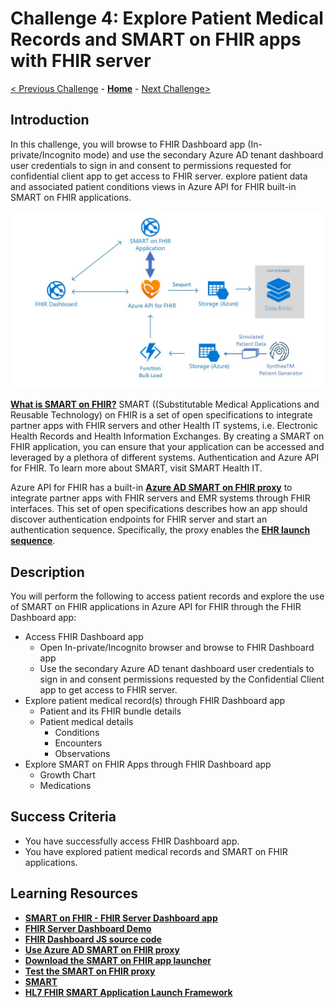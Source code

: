 # Challenge 4: Explore Patient Medical Records and SMART on FHIR apps with FHIR server

[< Previous Challenge](./Challenge03.md) - **[Home](../readme.md)** - [Next Challenge>](./Challenge05.md)

## Introduction

In this challenge, you will browse to FHIR Dashboard app (In-private/Incognito mode) and use the secondary Azure AD tenant dashboard user credentials to sign in and consent to permissions requested for confidential client app to get access to FHIR server. 
explore patient data and associated patient conditions views in Azure API for FHIR built-in SMART on FHIR applications.

![SMART on FHIR applications](../images/smart-on-fhir-applications.jpg)

**[What is SMART on FHIR?](https://docs.microsoft.com/en-us/azure/healthcare-apis/fhir-faq#what-is-smart-on-fhir)** 
SMART ((Substitutable Medical Applications and Reusable Technology) on FHIR is a set of open specifications to integrate partner apps with FHIR servers and other Health IT systems, i.e. Electronic Health Records and Health Information Exchanges.  By creating a SMART on FHIR application, you can ensure that your application can be accessed and leveraged by a plethora of different systems. Authentication and Azure API for FHIR. To learn more about SMART, visit SMART Health IT.

Azure API for FHIR has a built-in **[Azure AD SMART on FHIR proxy](https://docs.microsoft.com/en-us/azure/healthcare-apis/use-smart-on-fhir-proxy)** to integrate partner apps with FHIR servers and EMR systems through FHIR interfaces. This set of open specifications describes how an app should discover authentication endpoints for FHIR server and start an authentication sequence.  Specifically, the proxy enables the **[EHR launch sequence](https://hl7.org/fhir/smart-app-launch/#ehr-launch-sequence)**.  

## Description

You will perform the following to access patient records and explore the use of SMART on FHIR applications in Azure API for FHIR through the FHIR Dashboard app:
- Access FHIR Dashboard app
    - Open In-private/Incognito browser and browse to FHIR Dashboard app 
    - Use the secondary Azure AD tenant dashboard user credentials to sign in and consent permissions requested by the Confidential Client app to get access to FHIR server.
- Explore patient medical record(s) through FHIR Dashboard app
    - Patient and its FHIR bundle details
    - Patient medical details
        - Conditions
        - Encounters
        - Observations
- Explore SMART on FHIR Apps through FHIR Dashboard app
    - Growth Chart
    - Medications

## Success Criteria
- You have successfully access FHIR Dashboard app.
- You have explored patient medical records and SMART on FHIR applications.

## Learning Resources

- **[SMART on FHIR - FHIR Server Dashboard app](https://github.com/smart-on-fhir/fhir-server-dashboard#:~:text=The%20FHIR%20Server%20Dashboard%20is%20a%20standalone%20app,at%20the%20sample%20data%20on%20a%20FHIR%20sandbox.)**
- **[FHIR Server Dashboard Demo](http://docs.smarthealthit.org/fhir-server-dashboard/)**
- **[FHIR Dashboard JS source code](https://github.com/microsoft/fhir-server-samples/blob/master/src/FhirDashboardJS/index.html)**
- **[Use Azure AD SMART on FHIR proxy](https://docs.microsoft.com/en-us/azure/healthcare-apis/use-smart-on-fhir-proxy)**
- **[Download the SMART on FHIR app launcher](https://docs.microsoft.com/en-us/azure/healthcare-apis/use-smart-on-fhir-proxy#download-the-smart-on-fhir-app-launcher)**
- **[Test the SMART on FHIR proxy](https://docs.microsoft.com/en-us/azure/healthcare-apis/use-smart-on-fhir-proxy#test-the-smart-on-fhir-proxy)**
- **[SMART](https://smarthealthit.org/)**
- **[HL7 FHIR SMART Application Launch Framework](http://www.hl7.org/fhir/smart-app-launch/)**
